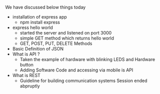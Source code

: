We have discussed below things today

- installation of express app
    - npm install express
- express hello world
    - started the server and listened on port 3000
    - simple GET method which returns hello world
    - GET, POST, PUT, DELETE Methods
- Basic Definition of JSON
- What is API ? 
    - Taken the example of hardware with blinking LEDS and Hardware button
    - Adding Software Code and accessing via mobile is API
- What is REST
    - Guideline for building communication systems
Session ended abpruptly
    
